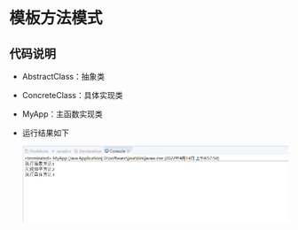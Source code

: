 # 模板方法模式

## 代码说明
- AbstractClass：抽象类
- ConcreteClass：具体实现类
- MyApp：主函数实现类
- 运行结果如下  

    ![](./result.png)